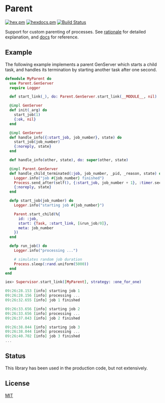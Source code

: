 # Parent

[![hex.pm](https://img.shields.io/hexpm/v/parent.svg?style=flat-square)](https://hex.pm/packages/parent)
[![hexdocs.pm](https://img.shields.io/badge/docs-latest-green.svg?style=flat-square)](https://hexdocs.pm/parent/)
[![Build Status](https://travis-ci.org/sasa1977/parent.svg?branch=master)](https://travis-ci.org/sasa1977/parent)

Support for custom parenting of processes. See [rationale](./RATIONALE.md) for detailed explanation, and [docs](https://hexdocs.pm/parent/) for reference.

## Example

The following example implements a parent GenServer which starts a child task, and handles its termination by starting another task after one second.

```elixir
defmodule MyParent do
  use Parent.GenServer
  require Logger

  def start_link(_), do: Parent.GenServer.start_link(__MODULE__, nil)

  @impl GenServer
  def init(_arg) do
    start_job(1)
    {:ok, nil}
  end

  @impl GenServer
  def handle_info({:start_job, job_number}, state) do
    start_job(job_number)
    {:noreply, state}
  end

  def handle_info(other, state), do: super(other, state)

  @impl Parent.GenServer
  def handle_child_terminated(:job, job_number, _pid, _reason, state) do
    Logger.info("job #{job_number} finished")
    Process.send_after(self(), {:start_job, job_number + 1}, :timer.seconds(1))
    {:noreply, state}
  end

  defp start_job(job_number) do
    Logger.info("starting job #{job_number}")

    Parent.start_child(%{
      id: :job,
      start: {Task, :start_link, [&run_job/0]},
      meta: job_number
    })
  end

  defp run_job() do
    Logger.info("processing ...")

    # simulates random job duration
    Process.sleep(:rand.uniform(5000))
  end
end

iex> Supervisor.start_link([MyParent], strategy: :one_for_one)

09:26:28.153 [info] starting job 1
09:26:28.156 [info] processing ...
09:26:32.655 [info] job 1 finished

09:26:33.656 [info] starting job 2
09:26:33.656 [info] processing ...
09:26:37.043 [info] job 2 finished

09:26:38.044 [info] starting job 3
09:26:38.044 [info] processing ...
09:26:40.702 [info] job 3 finished
...
```

## Status

This library has been used in the production code, but not extensively.

## License

[MIT](./LICENSE)
